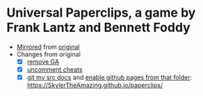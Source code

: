 # Universal Paperclips, a game by Frank Lantz and Bennett Foddy

- [Mirrored](./mirror.sh) from [original](http://www.decisionproblem.com/paperclips/)
- Changes from original
  - [X] [remove GA](https://github.com/jgmize/paperclips/commit/2d3b2a2aaab01e9ee9f75e4975f803664b991c81)
  - [X] [uncomment cheats](https://github.com/jgmize/paperclips/commit/c3d578606b749bbf08ae4902a2e34a70fe370071)
  - [X] [git mv src docs](https://github.com/jgmize/paperclips/commit/4cacf17a4269ad680fb1569cf8e3355650bfc738) and [enable github pages from that folder](https://help.github.com/articles/configuring-a-publishing-source-for-github-pages/#publishing-your-github-pages-site-from-a-docs-folder-on-your-master-branch): https://SkylerTheAmazing.github.io/paperclips/
